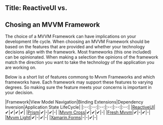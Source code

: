 Title: ReactiveUI vs.
---

## Chosing an MVVM Framework

The choice of a MVVM Framework can have implications on your development life cycle.  When choosing an MVVM Framework should be based on the features that are provided and whether your technology decisions align with the framework.  Most frameworks (this one included) can be opinionated.  When making a selection the opinions of the framework match the direction you want to take the technology of the application you are working on.

Below is a short list of features commong to Mvvm Frameworks and which frameworks have.  Each framework may support these features to varying degrees.  So making sure the feature meets your concerns is important in your decision.

|Framework|View Model Navigation|Binding Extensions|Dependency Inversion|Application State LifeCycle|
|:--:|:--:|:--:|:--:|:--:|:--:|
|[ReactiveUI](./)|&#x2714;|&#x2714;|&#x2714;|&#x2714;|
|[Prism](./prism)|&#x2714;|-|&#x2714;|-|
|[Mvvm Cross](./mvvmcross)|&#x2714;|&#x2714;|&#x2714;|-|
|[Fresh Mvvm](./freshmvvm)|&#x2714;|-|&#x2714;|-|
|[Mvvm Light](./mvvmlight)|&#x2714;|-|&#x2714;|-|
|[Xamarin.Forms](./xamarin-forms)|-|-|&#x2714;|-|

